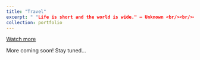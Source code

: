 ```yaml
---
title: "Travel"
excerpt: " "Life is short and the world is wide." – Unknown <br/><br/><img src='/images/travel2.jpg' width='500' /> "
collection: portfolio
---
```


[Watch more](https://www.youtube.com/watch?v=bauL0YYfx0I&list=PLubcLT_Gc13vcnsVdqTVV0s8STfKI0d7w&pp=gAQBiAQB)

More coming soon! Stay tuned...
